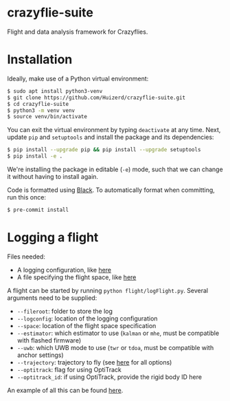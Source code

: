 # crazyflie-suite
Flight and data analysis framework for Crazyflies.

# Installation

Ideally, make use of a Python virtual environment:
```bash
$ sudo apt install python3-venv
$ git clone https://github.com/Huizerd/crazyflie-suite.git
$ cd crazyflie-suite
$ python3 -m venv venv
$ source venv/bin/activate
```

You can exit the virtual environment by typing `deactivate` at any time. Next, update `pip` and `setuptools` and install the package and its dependencies:
```bash
$ pip install --upgrade pip && pip install --upgrade setuptools
$ pip install -e .
```

We're installing the package in editable (`-e`) mode, such that we can change it without having to install again.

Code is formatted using [Black](https://github.com/psf/black). To automatically format when committing, run this once:
```bash
$ pre-commit install
```

# Logging a flight

Files needed:
- A logging configuration, like [here](flight/logcfg.json)
- A file specifying the flight space, like [here](flight/space_cyberzoo.yaml)

A flight can be started by running `python flight/logFlight.py`. Several arguments need to be supplied:
- `--fileroot`: folder to store the log
- `--logconfig`: location of the logging configuration
- `--space`: location of the flight space specification
- `--estimator`: which estimator to use (`kalman` or `mhe`, must be compatible with flashed firmware)
- `--uwb`: which UWB mode to use (`twr` or `tdoa`, must be compatible with anchor settings)
- `--trajectory`: trajectory to fly (see [here](flight/preparedTrajectories.py) for all options)
- `--optitrack`: flag for using OptiTrack
- `--optitrack_id`: if using OptiTrack, provide the rigid body ID here

An example of all this can be found [here](flight/example_cyberzoo.sh).
